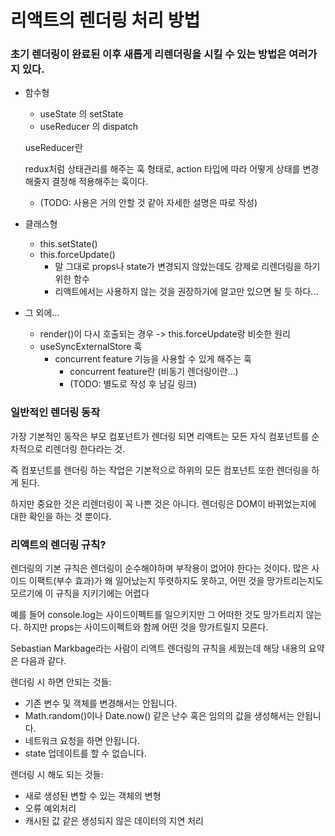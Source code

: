 # 리액트의 렌더링 처리 방법

### 초기 렌더링이 완료된 이후 새롭게 리렌더링을 시킬 수 있는 방법은 여러가지 있다.

- 함수형

  - useState 의 setState
  - useReducer 의 dispatch

  useReducer란

  redux처럼 상태관리를 해주는 훅 형태로, action 타입에 따라 어떻게 상태를 변경해줄지 결정해 적용해주는 훅이다.

  - (TODO: 사용은 거의 안할 것 같아 자세한 설명은 따로 작성)

- 클래스형
  - this.setState()
  - this.forceUpdate()
    - 말 그대로 props나 state가 변경되지 않았는데도 강제로 리렌더링을 하기 위한 함수
    - 리액트에서는 사용하지 않는 것을 권장하기에 알고만 있으면 될 듯 하다...
- 그 외에...
  - render(<App />)이 다시 호출되는 경우 -> this.forceUpdate랑 비슷한 원리
  - useSyncExternalStore 훅
    - concurrent feature 기능을 사용할 수 있게 해주는 훅
      - concurrent feature란 (비동기 렌더링이란...)
      - (TODO: 별도로 작성 후 남길 링크)

### 일반적인 렌더링 동작

가장 기본적인 동작은 부모 컴포넌트가 렌더링 되면 리액트는 모든 자식 컴포넌트를 순차적으로 리렌더링 한다라는 것.

즉 컴포넌트를 렌더링 하는 작업은 기본적으로 하위의 모든 컴포넌트 또한 렌더링을 하게 된다.

하지만 중요한 것은 리렌더링이 꼭 나쁜 것은 아니다. 렌더링은 DOM이 바뀌었는지에 대한 확인을 하는 것 뿐이다.

### 리액트의 렌더링 규칙?

렌더링의 기본 규칙은 렌더링이 순수해야하며 부작용이 없어야 한다는 것이다.
많은 사이드 이팩트(부수 효과)가 왜 일어났는지 뚜렷하지도 못하고, 어떤 것을 망가트리는지도 모르기에 이 규칙을 지키기에는 어렵다

예를 들어 console.log는 사이드이펙트를 일으키지만 그 어떠한 것도 망가트리지 않는다. 하지만 props는 사이드이펙트와 함께 어떤 것을 망가트릴지 모른다.

Sebastian Markbage라는 사람이 리액트 렌더링의 규칙을 세웠는데 해당 내용의 요약은 다음과 같다.

렌더링 시 하면 안되는 것들:

- 기존 변수 및 객체를 변경해서는 안됩니다.
- Math.random()이나 Date.now() 같은 난수 혹은 임의의 값을 생성해서는 안됩니다.
- 네트워크 요청을 하면 안됩니다.
- state 업데이트를 할 수 없습니다.

렌더링 시 해도 되는 것들:

- 새로 생성된 변할 수 있는 객체의 변형
- 오류 예외처리
- 캐시된 값 같은 생성되지 않은 데이터의 지연 처리
